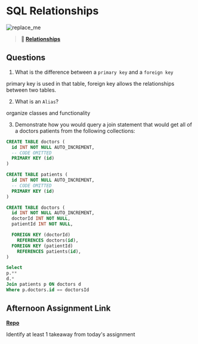 # SQL Relationships

![replace_me](https://codeworks.blob.core.windows.net/public/assets/img/illustrations/placeholder.svg)

> **📖 [Relationships](https://codeworksacademy.com/fs-student-guide/resources/wk11/02-MySQL-Relationships)**

## Questions

1. What is the difference between a `primary key` and a `foreign key`

primary key is used in that table, foreign key allows the relationships between two tables.

2. What is an `Alias`?

organize classes and functionality

3. Demonstrate how you would query a join statement that would get all of a doctors patients from the following collections:

```SQL
CREATE TABLE doctors (
  id INT NOT NULL AUTO_INCREMENT,
  -- CODE OMITTED
  PRIMARY KEY (id)
)

CREATE TABLE patients (
  id INT NOT NULL AUTO_INCREMENT,
  -- CODE OMITTED
  PRIMARY KEY (id)
)

CREATE TABLE doctors (
  id INT NOT NULL AUTO_INCREMENT,
  doctorId INT NOT NULL,
  patientId INT NOT NULL,

  FOREIGN KEY (doctorId)
    REFERENCES doctors(id),
  FOREIGN KEY (patientId)
    REFERENCES patients(id),
)

Select
p.**
d.*
Join patients p ON doctors d
Where p.doctors.id == doctorsId

```

## Afternoon Assignment Link

**[Repo](https://github.com/JeradeaSimmons/<ASSIGNMENT_REPO>)**

Identify at least 1 takeaway from today's assignment
